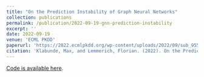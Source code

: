 ```yaml
---
title: "On the Prediction Instability of Graph Neural Networks"
collection: publications
permalink: /publication/2022-09-19-gnn-prediction-instability
excerpt: ''
date: 2022-09-19
venue: 'ECML PKDD'
paperurl: 'https://2022.ecmlpkdd.org/wp-content/uploads/2022/09/sub_955.pdf'
citation: 'Klabunde, Max, and Lemmerich, Florian. (2022). On the Prediction Instability of Graph Neural Networks.'
---
```

[Code is available here](https://github.com/mklabunde/gnn-prediction-instability).
